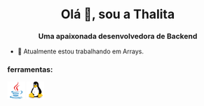 <h1 align = "center"> Olá 👋, sou a Thalita </h1>
<h3 align = "center"> Uma apaixonada desenvolvedora de Backend </h3>

- 🔭 Atualmente estou trabalhando em  Arrays.


<h3 align = "left"> ferramentas: </h3>

 <img src = "https://raw.githubusercontent.com/devicons/devicon/master/icons/java/java-original.svg" alt = "java" width = "40" height = "40" />
 <img src = "https://raw.githubusercontent.com/devicons/devicon/master/icons/linux/linux-original.svg "alt = "linux "width =" 40 "height = "40" />
 
